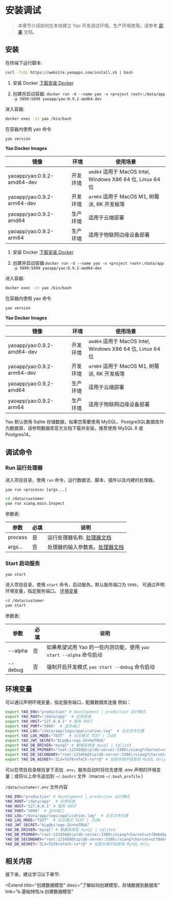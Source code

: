 # 安装调试

<blockquote>

本章节介绍如何在本地建立 Yao 开发调试环境。生产环境使用，请参考 <a href="../部署/介绍">部署</a> 文档。

</blockquote>

## 安装

<Tabs defaultActiveKey='1'>
<TabPane tab='Linux & MacOS' key='1'>

在终端下运行脚本:

```bash
curl -fsSL https://website.yaoapps.com/install.sh | bash
```

</TabPane>

<TabPane tab='Windows' key='2'>

1. 安装 Docker [下载安装 Docker](https://docs.docker.com/desktop/windows/install/)

2. 创建并启动容器: `docker run -d --name yao -v <project root>:/data/app -p 5099:5099 yaoapp/yao:0.9.2-amd64-dev`

进入容器:

```bash
docker exec -it yao /bin/bash
```

在容器内使用 yao 命令

```bash
yao version
```

**Yao Docker Images**

| 镜像                       | 环境     | 使用场景                                                   |
| -------------------------- | -------- | ---------------------------------------------------------- |
| yaoapp/yao:0.9.2-amd64-dev | 开发环境 | `amd64` 适用于 MacOS Intel, Windows X86 64 位, Linux 64 位 |
| yaoapp/yao:0.9.2-arm64-dev | 开发环境 | `arm64` 适用于 MacOS M1, 树莓派, RK 开发板等               |
| yaoapp/yao:0.9.2-amd64     | 生产环境 | 适用于云端部署                                             |
| yaoapp/yao:0.9.2-arm64     | 生产环境 | 适用于物联网边缘设备部署                                   |

</TabPane>

<TabPane tab='Docker (推荐)' key='3'>

1. 安装 Docker [下载安装 Docker](https://docs.docker.com/get-docker/)

2. 创建并启动容器:`docker run -d --name yao -v <project root>:/data/app -p 5099:5099 yaoapp/yao:0.9.2-amd64-dev`

进入容器:

```bash
docker exec -it yao /bin/bash
```

在容器内使用 yao 命令

```bash
yao version
```

**Yao Docker Images**

| 镜像                       | 环境     | 使用场景                                                   |
| -------------------------- | -------- | ---------------------------------------------------------- |
| yaoapp/yao:0.9.2-amd64-dev | 开发环境 | `amd64` 适用于 MacOS Intel, Windows X86 64 位, Linux 64 位 |
| yaoapp/yao:0.9.2-arm64-dev | 开发环境 | `arm64` 适用于 MacOS M1, 树莓派, RK 开发板等               |
| yaoapp/yao:0.9.2-amd64     | 生产环境 | 适用于云端部署                                             |
| yaoapp/yao:0.9.2-arm64     | 生产环境 | 适用于物联网边缘设备部署                                   |

</TabPane>

</Tabs>

<Notice type="success">
  Yao 默认使用 Sqlite 存储数据，如果您需要使用
  MySQL、PostgreSQL数据库作为数据源，请参照数据库官方文档下载并安装。推荐使用
  MySQL 8 或Postgres14。
</Notice>

## 调试命令

### Run 运行处理器

进入项目目录，使用 `run` 命令，运行数据流、脚本、插件以及内建的处理器。

`yao run <process> [args...]`

```bash
cd /data/customer
yao run xiang.main.Inspect
```

参数表:

| 参数    | 必填 | 说明                                                     |
| ------- | ---- | -------------------------------------------------------- |
| process | 是   | 运行处理器名称. [处理器文档](../b.基础特性/d.使用处理器) |
| args... | 否   | 处理器的输入参数表。[处理器文档](../d.API参考/d.处理器)  |

### Start 启动服务

`yao start`

进入项目目录，使用 `start` 命令，启动服务。默认服务端口为 `5099`， 可通过声明环境变量，指定服务端口。 [环境变量](#环境变量)

```bash
cd /data/customer
yao start
```

参数表:

| 参数    | 必填 | 说明                                                               |
| ------- | ---- | ------------------------------------------------------------------ |
| --alpha | 否   | 如果希望试用 Yao 的一些内测功能，使用 `yao start --alpha` 命令启动 |
| --debug | 否   | 强制开启开发模式 `yao start --debug` 命令启动                      |

## 环境变量

可以通过声明环境变量，指定服务端口，配置数据库连接 例如：

```bash
export YAO_ENV="production" # development | production 运行模式
export YAO_ROOT="/data/app"  # 应用目录
export YAO_HOST="127.0.0.1" # 服务 HOST
export YAO_PORT="5099"  # 监听端口
export YAO_LOG="/data/app/logs/application.log"  # 日志文件位置
export YAO_LOG_MODE="TEXT"  # 日志模式 TEXT | JSON
export YAO_JWT_SECRET="bLp@bi!oqo-2U+hoTRUG"
export YAO_DB_DRIVER="mysql" # 数据库类型 mysql | sqlite3
export YAO_DB_PRIMARY="root:123456@tcp(db-server:3308)/xiang?charset=utf8mb4&parseTime=True&loc=Local"  # 主库连接
export YAO_DB_SECONDARY="root:123456@tcp(db-server:3308)/xiang?charset=utf8mb4&parseTime=True&loc=Local" # 从库连接
export YAO_DB_AESKEY="ZLX=T&f6refeCh-ro*r@" # 加密存储字段密钥 MySQL Only
```

可以在项目目录根目录下添加 `.env`，服务启动时将优先使用 .env 声明的环境变量；或将以上命令追加到 `~/.bashrc` 文件（macos `~/.bash_profile` )

`/data/customer/.env` 文件内容

```bash
YAO_ENV="production" # development | production 运行模式
YAO_ROOT="/data/app"  # 应用目录
YAO_HOST="127.0.0.1" # 服务 HOST
YAO_PORT="5099"  # 监听端口
YAO_LOG="/data/app/logs/application.log"  # 日志文件位置
YAO_LOG_MODE="TEXT"  # 日志模式 TEXT | JSON
YAO_JWT_SECRET="bLp@bi!oqo-2U+hoTRUG"
YAO_DB_DRIVER="mysql" # 数据库类型 mysql | sqlite3
YAO_DB_PRIMARY="root:123456@tcp(db-server:3308)/xiang?charset=utf8mb4&parseTime=True&loc=Local"  # 主库连接
YAO_DB_SECONDARY="root:123456@tcp(db-server:3308)/xiang?charset=utf8mb4&parseTime=True&loc=Local" # 从库连接
YAO_DB_AESKEY="ZLX=T&f6refeCh-ro*r@" # 加密存储字段密钥 MySQL Only

```

<!--
## 视频讲解

<Video src="https://player.bilibili.com/player.html?aid=507380047&bvid=BV1Sg411w7hs&cid=465617729&page=1"></Video>

-->

## 相关内容

接下来，建议学习以下章节:

<Extend
  title="创建数据模型"
  desc="了解如何创建模型，存储数据到数据库"
  link="b.基础特性/a.创建数据模型"
></Extend>

<Div style={{ display: "flex", justifyContent: "space-between" }}>
  <Link type="prev" title="入门指南" link="a.介绍/a.入门指南"></Link>
  <Link type="next" title="为什么选择Yao" link="a.介绍/c.为什么选择Yao"></Link>
</Div>
